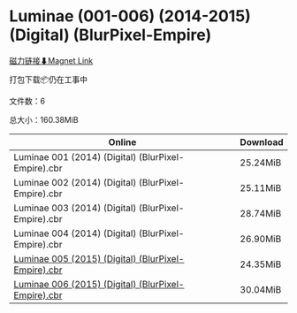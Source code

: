 # Luminae (001-006) (2014-2015) (Digital) (BlurPixel-Empire)

[磁力链接⬇Magnet Link](magnet:?xt=urn:btih:1d2b9cdc8aa57e48ee59b6dbffe68bdfc1096055&dn=Luminae%20%28001-006%29%20%282014-2015%29%20%28Digital%29%20%28BlurPixel-Empire%29)

打包下载📦仍在工事中

文件数：6

总大小：160.38MiB

Online | Download
--- | ---
Luminae 001 (2014) (Digital) (BlurPixel-Empire).cbr | 25.24MiB
Luminae 002 (2014) (Digital) (BlurPixel-Empire).cbr | 25.11MiB
Luminae 003 (2014) (Digital) (BlurPixel-Empire).cbr | 28.74MiB
Luminae 004 (2014) (Digital) (BlurPixel-Empire).cbr | 26.90MiB
[Luminae 005 (2015) (Digital) (BlurPixel-Empire).cbr](https://github.com/alicewish/markdown/blob/master/comic/Luminae-005-2015-Digital-BlurPixel-Empire-cbr.md) | 24.35MiB
[Luminae 006 (2015) (Digital) (BlurPixel-Empire).cbr](https://github.com/alicewish/markdown/blob/master/comic/Luminae-006-2015-Digital-BlurPixel-Empire-cbr.md) | 30.04MiB